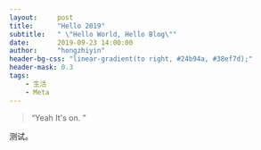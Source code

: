 ```yaml
---
layout:     post
title:      "Hello 2019"
subtitle:   " \"Hello World, Hello Blog\""
date:       2019-09-23 14:00:00
author:     "hongzhiyin"
header-bg-css: "linear-gradient(to right, #24b94a, #38ef7d);"
header-mask: 0.3
tags:
    - 生活
    - Meta
---
```


> “Yeah It's on. ”


测试。